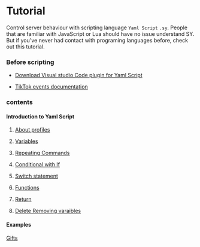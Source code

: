 # Tutorial

Control server behaviour with scripting language `Yaml Script` `.sy`. People that are familiar with JavaScript or Lua
should have no issue understand SY. But if you've never had contact with programing languages before, check out 
this tutorial.

### Before scripting

- [Download Visual studio Code plugin for Yaml Script](https://marketplace.visualstudio.com/items?itemName=JWdeveloper.syml) 

- [TikTok events documentation](https://jwdeveloper.github.io/TikTokLiveSpigot/webeditor/)

### contents

#### Introduction to Yaml Script

1. [About profiles](https://github.com/jwdeveloper/TikTokLiveSpigot/blob/master/Tutorial/profiles/1.profiles.md)

2. [Variables](https://github.com/jwdeveloper/TikTokLiveSpigot/blob/master/Tutorial/profiles/2.variables.md)

3. [Repeating Commands](https://github.com/jwdeveloper/TikTokLiveSpigot/blob/master/Tutorial/profiles/3.repeat.md)

4. [Conditional with If](https://github.com/jwdeveloper/TikTokLiveSpigot/blob/master/Tutorial/profiles/4.if.md)

5. [Switch statement](https://github.com/jwdeveloper/TikTokLiveSpigot/blob/master/Tutorial/profiles/5.switch.md)

6. [Functions](https://github.com/jwdeveloper/TikTokLiveSpigot/blob/master/Tutorial/profiles/6.functions.md)

7. [Return](https://github.com/jwdeveloper/TikTokLiveSpigot/blob/master/Tutorial/profiles/7.Return.md)

8. [Delete Removing varaibles](https://github.com/jwdeveloper/TikTokLiveSpigot/blob/master/Tutorial/profiles/8.delete.md)

#### Examples

 [Gifts](https://github.com/jwdeveloper/TikTokLiveSpigot/blob/master/Tutorial/examples/gifts.md)
